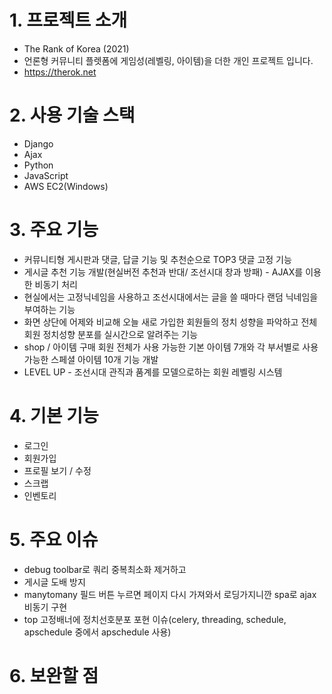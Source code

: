 # 1. 프로젝트 소개
- The Rank of Korea (2021)
- 언론형 커뮤니티 플렛폼에 게임성(레벨링, 아이템)을 더한 개인 프로젝트 입니다.
- https://therok.net
# 2. 사용 기술 스택
- Django
- Ajax
- Python
- JavaScript
- AWS EC2(Windows)
# 3. 주요 기능
- 커뮤니티형 게시판과 댓글, 답글 기능 및 추천순으로 TOP3 댓글 고정 기능
- 게시글 추천 기능 개발(현실버전 추천과 반대/ 조선시대 창과 방패) - AJAX를 이용한 비동기 처리
- 현실에서는 고정닉네임을 사용하고 조선시대에서는 글을 쓸 때마다 랜덤 닉네임을 부여하는 기능
- 화면 상단에 어제와 비교해 오늘 새로 가입한 회원들의 정치 성향을 파악하고 전체 회원 정치성향 분포를 실시간으로 알려주는 기능
-  shop / 아이템 구매  회원 전체가 사용 가능한 기본 아이템 7개와 각 부서별로 사용가능한 스페셜 아이템 10개 기능 개발
- LEVEL UP - 조선시대 관직과 품계를 모델으로하는 회원 레벨링 시스템 
# 4. 기본 기능
- 로그인
- 회원가입
- 프로필 보기 / 수정
- 스크랩
- 인벤토리
# 5. 주요 이슈
- debug toolbar로 쿼리 중복최소화 제거하고
- 게시글 도배 방지
- manytomany 필드 버튼 누르면 페이지 다시 가져와서 로딩가지니깐 spa로 ajax 비동기 구현
- top 고정배너에 정치선호분포 포현 이슈(celery, threading, schedule, apschedule 중에서 apschedule 사용)
# 6. 보완할 점
